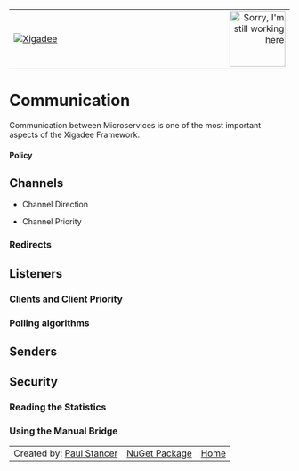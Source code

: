 ﻿<table>
<tr>
<td width="80%"><a href="../../../README.md"><img src="../../../../docs/X2a.png" alt="Xigadee"></a></td>
<td width = "*" align="right"><img src="../../../docs/smallWIP.jpg" alt="Sorry, I'm still working here" height="100"></td>
</tr>
</table>

# Communication

Communication between Microservices is one of the most important aspects of the Xigadee Framework. 
#### Policy

## Channels

- Channel Direction

- Channel Priority

### Redirects

## Listeners

### Clients and Client Priority

### Polling algorithms

## Senders

## Security

### Reading the Statistics

### Using the Manual Bridge

<table><tr> 
<td>Created by: <a href="http://github.com/paulstancer">Paul Stancer</a></td>
  <td><a href="https://www.nuget.org/packages/Xigadee">NuGet Package</a></td>
  <td><a href="../../../README.md">Home</a></td>
</tr></table>
